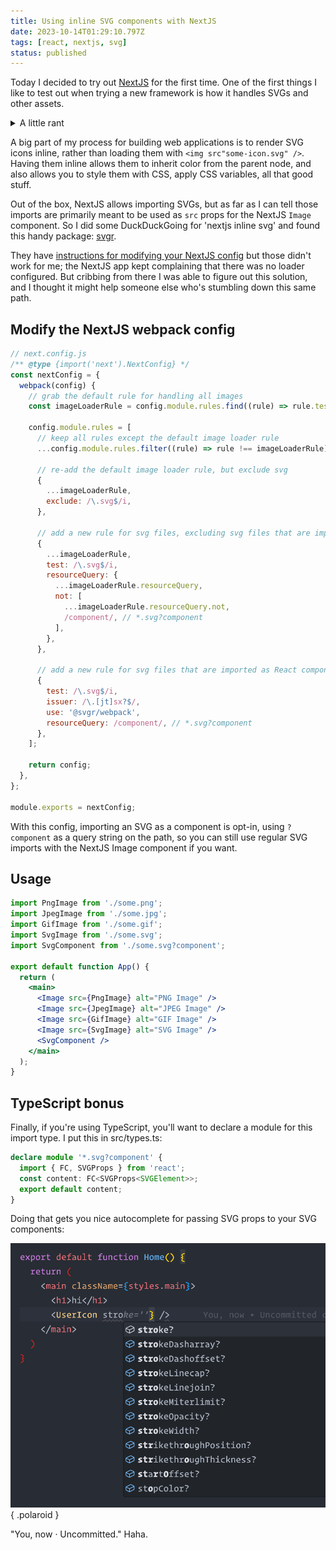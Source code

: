 ```yaml
---
title: Using inline SVG components with NextJS
date: 2023-10-14T01:29:10.797Z
tags: [react, nextjs, svg]
status: published
---
```


Today I decided to try out [NextJS](https://nextjs.org) for the first time. One of the first things I like to test out when trying a new framework is how it handles SVGs and other assets.

<details>
  <summary>A little rant</summary>

_In so many apps I've worked on, images and other assets are treated as second-class citizens, relegated to some root-level assets directory where they may or may not get used, just sitting there collecting dust. I much prefer to treat assets as first-class dependencies and colocate them next to the components that use them. This allows the file structure of the app to express these relationships more clearly, so it's obvious what images are being used by which parts your application or website. This is especially useful if you're jumping among different projects, where you might not work on a given project for months at a time and then have to come back and refamiliarize yourself._

</details>

A big part of my process for building web applications is to render SVG icons inline, rather than loading them with `<img src"some-icon.svg" />`. Having them inline allows them to inherit color from the parent node, and also allows you to style them with CSS, apply CSS variables, all that good stuff.

Out of the box, NextJS allows importing SVGs, but as far as I can tell those imports are primarily meant to be used as `src` props for the NextJS `Image` component. So I did some <span title="Fuck Google">DuckDuckGoing</span> for 'nextjs inline svg' and found this handy package: [svgr](https://react-svgr.com).

They have [instructions for modifying your NextJS config](https://react-svgr.com/docs/next/) but those didn't work for me; the NextJS app kept complaining that there was no loader configured. But cribbing from there I was able to figure out this solution, and I thought it might help someone else who's stumbling down this same path.

## Modify the NextJS webpack config

```javascript
// next.config.js
/** @type {import('next').NextConfig} */
const nextConfig = {
  webpack(config) {
    // grab the default rule for handling all images
    const imageLoaderRule = config.module.rules.find((rule) => rule.test?.test?.('.svg'));

    config.module.rules = [
      // keep all rules except the default image loader rule
      ...config.module.rules.filter((rule) => rule !== imageLoaderRule),

      // re-add the default image loader rule, but exclude svg
      {
        ...imageLoaderRule,
        exclude: /\.svg$/i,
      },

      // add a new rule for svg files, excluding svg files that are imported as React components
      {
        ...imageLoaderRule,
        test: /\.svg$/i,
        resourceQuery: {
          ...imageLoaderRule.resourceQuery,
          not: [
            ...imageLoaderRule.resourceQuery.not,
            /component/, // *.svg?component
          ],
        },
      },

      // add a new rule for svg files that are imported as React components
      {
        test: /\.svg$/i,
        issuer: /\.[jt]sx?$/,
        use: '@svgr/webpack',
        resourceQuery: /component/, // *.svg?component
      },
    ];

    return config;
  },
};

module.exports = nextConfig;
```

With this config, importing an SVG as a component is opt-in, using `?component` as a query string on the path, so you can still use regular SVG imports with the NextJS Image component if you want.

## Usage

```jsx
import PngImage from './some.png';
import JpegImage from './some.jpg';
import GifImage from './some.gif';
import SvgImage from './some.svg';
import SvgComponent from './some.svg?component';

export default function App() {
  return (
    <main>
      <Image src={PngImage} alt="PNG Image" />
      <Image src={JpegImage} alt="JPEG Image" />
      <Image src={GifImage} alt="GIF Image" />
      <Image src={SvgImage} alt="SVG Image" />
      <SvgComponent />
    </main>
  );
}
```

## TypeScript bonus

Finally, if you're using TypeScript, you'll want to declare a module for this import type. I put this in src/types.ts:

```typescript
declare module '*.svg?component' {
  import { FC, SVGProps } from 'react';
  const content: FC<SVGProps<SVGElement>>;
  export default content;
}
```

Doing that gets you nice autocomplete for passing SVG props to your SVG components:

![SVG Autocomplete](./svg-autocomplete.png){ .polaroid }

"You, now · Uncommitted." Haha.
